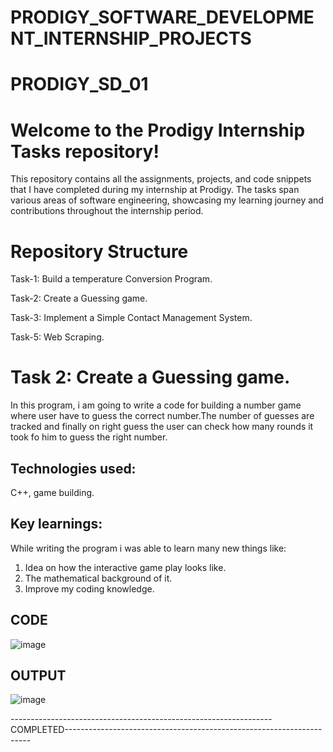# PRODIGY_SOFTWARE_DEVELOPMENT_INTERNSHIP_PROJECTS

# PRODIGY_SD_01
# Welcome to the Prodigy Internship Tasks repository! 
This repository contains all the assignments, projects, and code snippets that I have completed during my internship at Prodigy. The tasks span various areas of software engineering, showcasing my learning journey and contributions throughout the internship period.

# Repository Structure
Task-1: Build a temperature Conversion Program.

Task-2: Create a Guessing game.

Task-3: Implement a Simple Contact Management System.

Task-5: Web Scraping.


# Task 2: Create a Guessing game.

In this program, i am going to write a code for building a number game where user have to guess the correct number.The number of guesses are tracked and finally on right guess the user can check how many rounds it took fo him to guess the right number.

## Technologies used: 

C++, game building.

## Key learnings: 

While writing the program i was able to learn many new things like:
1. Idea on how the interactive game play looks like.
2. The mathematical background of it.
3. Improve my coding knowledge.

## CODE
![image](https://github.com/Bhandariji-Suraj/PRODIGY_SD_01/assets/148539006/d1322011-0b7d-491b-a65a-5c44692004fe)


## OUTPUT

![image](https://github.com/Bhandariji-Suraj/PRODIGY_SD_01/assets/148539006/cdd3cbc5-869c-42d1-8116-2455b58cf1b5)

-----------------------------------------------------------------COMPLETED---------------------------------------------------------------------

